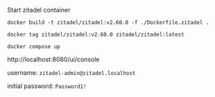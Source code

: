 Start zitadel container

```
docker build -t zitadel/zitadel:v2.60.0 -f ./Dockerfile.zitadel .

docker tag zitadel/zitadel:v2.60.0 zitadel/zitadel:latest

docker compose up
```

http://localhost:8080/ui/console

username: `zitadel-admin@zitadel.localhost`

initial password: `Password1!`
